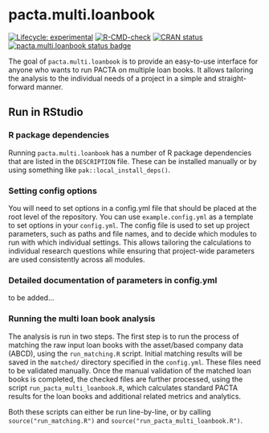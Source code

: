 # pacta.multi.loanbook

<!-- badges: start -->
[![Lifecycle: experimental](https://img.shields.io/badge/lifecycle-experimental-orange.svg)](https://lifecycle.r-lib.org/articles/stages.html#experimental)
[![R-CMD-check](https://github.com/RMI-PACTA/pacta.multi.loanbook/actions/workflows/R-CMD-check.yaml/badge.svg)](https://github.com/RMI-PACTA/pacta.multi.loanbook/actions/workflows/R-CMD-check.yaml)
[![CRAN
status](https://www.r-pkg.org/badges/version/pacta.multi.loanbook)](https://CRAN.R-project.org/package=pacta.multi.loanbook)
[![pacta.multi.loanbook status badge](https://rmi-pacta.r-universe.dev/badges/pacta.multi.loanbook)](https://rmi-pacta.r-universe.dev/pacta.multi.loanbook)
<!-- badges: end -->

The goal of `pacta.multi.loanbook` is to provide an easy-to-use
interface for anyone who wants to run PACTA on multiple loan books. It
allows tailoring the analysis to the individual needs of a project in a
simple and straight-forward manner.

## Run in RStudio

### R package dependencies

Running `pacta.multi.loanbook` has a number of R package dependencies that are listed in the `DESCRIPTION` file. These can be installed manually or by using something like `pak::local_install_deps()`.

### Setting config options

You will need to set options in a config.yml file that should be placed at the root level of the repository. You can use `example.config.yml` as a template to set options in your `config.yml`. The config file is used to set up project parameters, such as paths and file names, and to decide which modules to run with which individual settings. This allows tailoring the calculations to individual research questions while ensuring that project-wide parameters are used consistently across all modules.

### Detailed documentation of parameters in config.yml

to be added...

### Running the multi loan book analysis

The analysis is run in two steps. The first step is to run the process of matching the raw input loan books with the asset/based company data (ABCD), using the `run_matching.R` script. Initial matching results will be saved in the `matched/` directory specified in the `config.yml`. These files need to be validated manually. Once the manual validation of the matched loan books is completed, the checked files are further processed, using the script `run_pacta_multi_loanbook.R`, which calculates standard PACTA results for the loan books and additional related metrics and analytics.

Both these scripts can either be run line-by-line, or by calling `source("run_matching.R")` and `source("run_pacta_multi_loanbook.R")`.
